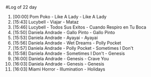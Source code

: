 #Log of 22 day

1. [00:00] Pom Poko - Like A Lady - Like A Lady
1. [15:43] Lucybell - Viajar - Mataz
1. [15:46] Lucybell - Todos Sus Exitos - Cuando Respiro en Tu Boca
1. [15:50] Daniela Andrade - Gallo Pinto - Gallo Pinto
1. [15:53] Daniela Andrade - Ayayai - Ayayai
1. [15:56] Daniela Andrade - Wet Dreams - Polly Pocket
1. [15:57] Daniela Andrade - Polly Pocket - Sometimes I Don't
1. [15:58] Daniela Andrade - Sometimes I Don't - Genesis
1. [16:00] Daniela Andrade - Genesis - Crave You
1. [16:03] Daniela Andrade - Genesis - Genesis
1. [16:03] Miami Horror - Illumination - Holidays
